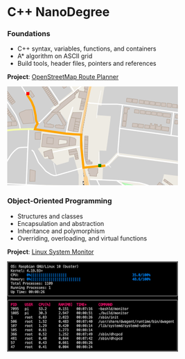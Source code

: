 # C++ NanoDegree

### Foundations

- C++ syntax, variables, functions, and containers
- A* algorithm on ASCII grid
- Build tools, header files, pointers and references

**Project**: [OpenStreetMap Route Planner](route-planning)

![img](imgs/p1.png)

### Object-Oriented Programming

- Structures and classes
- Encapsulation and abstraction
- Inheritance and polymorphism
- Overriding, overloading, and virtual functions

**Project**: [Linux System Monitor](system-monitor)

![img](imgs/p2.png)

<!-- ### Memory Management

### Concurrency

### Capstone -->

